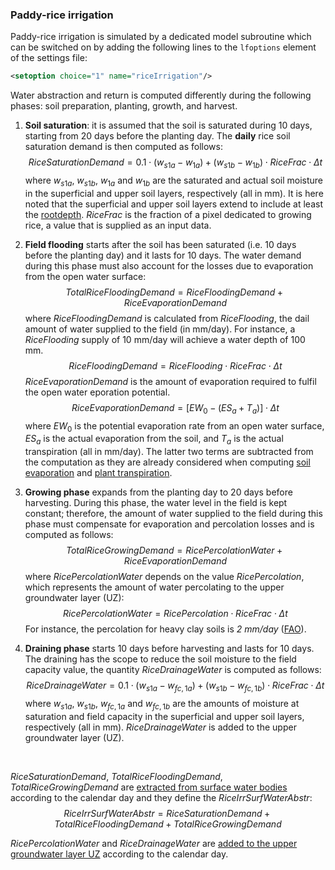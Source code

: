 ### Paddy-rice irrigation

Paddy-rice irrigation is simulated by a dedicated model subroutine which can be switched on by adding the following lines to the `lfoptions` element of the settings file:

```xml
<setoption choice="1" name="riceIrrigation"/>
```

Water abstraction and return is computed differently during the following phases: soil preparation, planting, growth, and harvest. 

1. **Soil saturation**: it is assumed that the soil is saturated during 10 days, starting from 20 days before the planting day. The **daily** rice soil saturation demand is then computed as follows:
$$RiceSaturationDemand = 0.1 \cdot (w_{s1a} - w_{1a})+(w_{s1b} - w_{1b}) \cdot RiceFrac \cdot \Delta t$$
where $w_{s1a}$, $w_{s1b}$, $w_{1a}$ and $w_{1b}$ are the saturated and actual soil moisture in the superficial and upper soil layers, respectively (all in mm). It is here noted that the superficial and upper soil layers extend to include at least the [rootdepth](https://ec-jrc.github.io/lisflood-code/4_Static-Maps_land-use-depending/). $RiceFrac$ is the fraction of a pixel dedicated to growing rice, a value that is supplied as an input data.

2. **Field flooding** starts after the soil has been saturated (i.e. 10 days before the planting day) and it lasts for 10 days. The water demand during this phase must also account for the losses due to evaporation from the open water surface:
$$
TotalRiceFloodingDemand = RiceFloodingDemand + RiceEvaporationDemand
$$
where $RiceFloodingDemand$ is calculated from $RiceFlooding$, the dail amount of water supplied to the field (in mm/day). For instance, a $RiceFlooding$ supply of 10 mm/day will achieve a water depth of 100 mm.
$$
RiceFloodingDemand = RiceFlooding \cdot RiceFrac \cdot \Delta t
$$
$RiceEvaporationDemand$ is the amount of evaporation required to fulfil the open water eporation potential.
$$
RiceEvaporationDemand = \left[EW_0 - (ES_a+ T_a)\right] \cdot \Delta t
$$
where $EW_0$ is the potential evaporation rate from an open water surface, $ES_a$ is the actual evaporation from the soil, and $T_a$ is the actual transpiration (all in mm/day). The latter two terms are subtracted from the computation as they are already considered when computing [soil evaporation](https://ec-jrc.github.io/lisflood-model/2_08_stdLISFLOOD_soil-evaporation/) and [plant transpiration](https://ec-jrc.github.io/lisflood-model/2_07_stdLISFLOOD_plant-water-uptake/). 

3. **Growing phase** expands from the planting day to 20 days before harvesting. During this phase, the water level in the field is kept constant; therefore, the amount of water supplied to the field during this phase must compensate for evaporation and percolation losses and is computed as follows:
$$
TotalRiceGrowingDemand = RicePercolationWater + RiceEvaporationDemand
$$
where $RicePercolationWater$ depends on the value $RicePercolation$, which represents the amount of water percolating to the upper groundwater layer (UZ):
$$
RicePercolationWater = RicePercolation \cdot RiceFrac \cdot \Delta t
$$
For instance, the percolation for heavy clay soils is *2 mm/day* ([FAO](http://www.fao.org/3/a-s8376e.pdf)).

4. **Draining phase** starts 10 days before harvesting and lasts for 10 days. The draining has the scope to reduce the soil moisture to the field capacity value, the quantity $RiceDrainageWater$ is computed as follows:
$$
RiceDrainageWater = 0.1 \cdot \left( w_{s1a} - w_{fc,1a} \right) + \left( w_{s1b} - w_{fc,1b} \right) \cdot RiceFrac\cdot \Delta t
$$
where $w_{s1a}$, $w_{s1b}$, $w_{fc,1a}$ and $w_{fc,1b}$ are the amounts of moisture at saturation and field capacity in the superficial and upper soil layers, respectively (all in mm). $RiceDrainageWater$ is added to the upper groundwater layer (UZ).
<br>

$RiceSaturationDemand$, $TotalRiceFloodingDemand$, $TotalRiceGrowingDemand$ are [extracted from surface water bodies](https://ec-jrc.github.io/lisflood-model/2_18_stdLISFLOOD_water-use/) according to the calendar day and they define the $RiceIrrSurfWaterAbstr$:
$$
RiceIrrSurfWaterAbstr = RiceSaturationDemand + TotalRiceFloodingDemand + TotalRiceGrowingDemand
$$

$RicePercolationWater$ and $RiceDrainageWater$ are [added to the upper groundwater layer UZ](https://ec-jrc.github.io/lisflood-model/2_13_stdLISFLOOD_groundwater/) according to the calendar day.